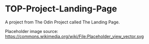 # TOP-Project-Landing-Page
A project from The Odin Project called The Landing Page. 

Placeholder image source: https://commons.wikimedia.org/wiki/File:Placeholder_view_vector.svg